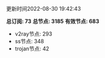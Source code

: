 更新时间2022-08-30 19:42:43

**总订阅: 73**
**总节点: 3185**
**有效节点: 683**
- v2ray节点: 293
- ss节点: 348
- trojan节点: 42
